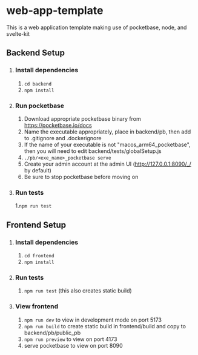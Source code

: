 
# web-app-template
This is a web application template making use of pocketbase, node, and svelte-kit

## Backend Setup


1. ### Install dependencies
   1. ```cd backend```
   1. ```npm install```

1. ### Run pocketbase
   1. Download appropriate pocketbase binary from https://pocketbase.io/docs
   1. Name the executable appropriately, place in backend/pb, then add to .gitignore and .dockerignore
   1. If the name of your executable is not "macos_arm64_pocketbase", then you will need to edit backend/tests/globalSetup.js
   1. ```./pb/<exe_name>_pocketbase serve```
   1. Create your admin account at the admin UI (http://127.0.0.1:8090/_/ by default)
   1. Be sure to stop pocketbase before moving on

1. ### Run tests
      1.```npm run test```

## Frontend Setup

1. ### Install dependencies
   1. ```cd frontend```
   1. ```npm install```

1. ### Run tests
   1. ```npm run test``` (this also creates static build)

1. ### View frontend
   1. ```npm run dev``` to view in development mode on port 5173
   1. ```npm run build``` to create static build in frontend/build and copy to backend/pb/public_pb
   1. ```npm run preview``` to view on port 4173
   1. serve pocketbase to view on port 8090
